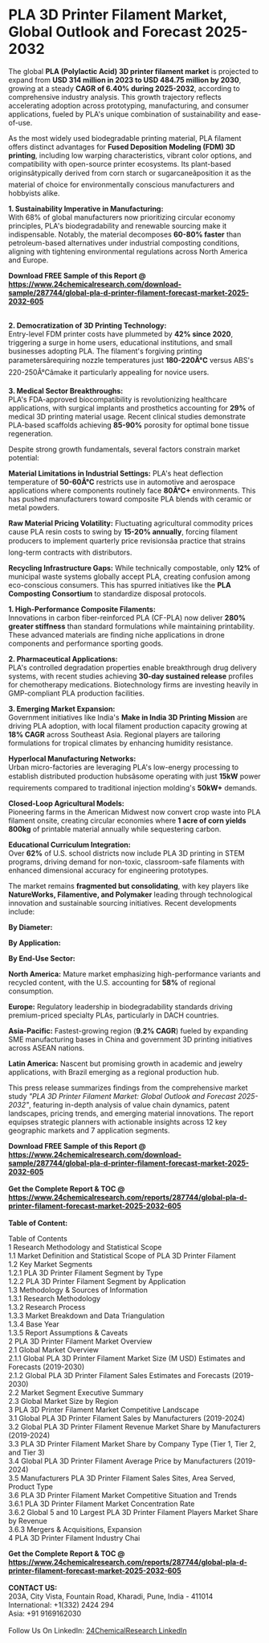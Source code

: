 <h1>PLA 3D Printer Filament Market, Global Outlook and Forecast 2025-2032</h1><p>The global <strong>PLA (Polylactic Acid) 3D printer filament market</strong> is projected to expand from <strong>USD 314 million in 2023 to USD 484.75 million by 2030</strong>, growing at a steady <strong>CAGR of 6.40% during 2025-2032</strong>, according to comprehensive industry analysis. This growth trajectory reflects accelerating adoption across prototyping, manufacturing, and consumer applications, fueled by PLA's unique combination of sustainability and ease-of-use.</p><p>As the most widely used biodegradable printing material, PLA filament offers distinct advantages for <strong>Fused Deposition Modeling (FDM) 3D printing</strong>, including low warping characteristics, vibrant color options, and compatibility with open-source printer ecosystems. Its plant-based originsâtypically derived from corn starch or sugarcaneâposition it as the material of choice for environmentally conscious manufacturers and hobbyists alike.</p><p><strong>1. Sustainability Imperative in Manufacturing:</strong><br>
With 68% of global manufacturers now prioritizing circular economy principles, PLA's biodegradability and renewable sourcing make it indispensable. Notably, the material decomposes <strong>60-80% faster</strong> than petroleum-based alternatives under industrial composting conditions, aligning with tightening environmental regulations across North America and Europe.</p><div><b>Download FREE Sample of this Report @ 
            <a href="https://www.24chemicalresearch.com/download-sample/287744/global-pla-d-printer-filament-forecast-market-2025-2032-605">
            https://www.24chemicalresearch.com/download-sample/287744/global-pla-d-printer-filament-forecast-market-2025-2032-605</a></b></div><br><p><strong>2. Democratization of 3D Printing Technology:</strong><br>
Entry-level FDM printer costs have plummeted by <strong>42% since 2020</strong>, triggering a surge in home users, educational institutions, and small businesses adopting PLA. The filament's forgiving printing parametersârequiring nozzle temperatures just <strong>180-220Â°C</strong> versus ABS's 220-250Â°Câmake it particularly appealing for novice users.</p><p><strong>3. Medical Sector Breakthroughs:</strong><br>
PLA's FDA-approved biocompatibility is revolutionizing healthcare applications, with surgical implants and prosthetics accounting for <strong>29%</strong> of medical 3D printing material usage. Recent clinical studies demonstrate PLA-based scaffolds achieving <strong>85-90%</strong> porosity for optimal bone tissue regeneration.</p><p>Despite strong growth fundamentals, several factors constrain market potential:</p><p><strong>Material Limitations in Industrial Settings:</strong> PLA's heat deflection temperature of <strong>50-60Â°C</strong> restricts use in automotive and aerospace applications where components routinely face <strong>80Â°C+</strong> environments. This has pushed manufacturers toward composite PLA blends with ceramic or metal powders.</p><p><strong>Raw Material Pricing Volatility:</strong> Fluctuating agricultural commodity prices cause PLA resin costs to swing by <strong>15-20% annually</strong>, forcing filament producers to implement quarterly price revisionsâa practice that strains long-term contracts with distributors.</p><p><strong>Recycling Infrastructure Gaps:</strong> While technically compostable, only <strong>12%</strong> of municipal waste systems globally accept PLA, creating confusion among eco-conscious consumers. This has spurred initiatives like the <strong>PLA Composting Consortium</strong> to standardize disposal protocols.</p><p><strong>1. High-Performance Composite Filaments:</strong><br>
Innovations in carbon fiber-reinforced PLA (CF-PLA) now deliver <strong>280% greater stiffness</strong> than standard formulations while maintaining printability. These advanced materials are finding niche applications in drone components and performance sporting goods.</p><p><strong>2. Pharmaceutical Applications:</strong><br>
PLA's controlled degradation properties enable breakthrough drug delivery systems, with recent studies achieving <strong>30-day sustained release</strong> profiles for chemotherapy medications. Biotechnology firms are investing heavily in GMP-compliant PLA production facilities.</p><p><strong>3. Emerging Market Expansion:</strong><br>
Government initiatives like India's <strong>Make in India 3D Printing Mission</strong> are driving PLA adoption, with local filament production capacity growing at <strong>18% CAGR</strong> across Southeast Asia. Regional players are tailoring formulations for tropical climates by enhancing humidity resistance.</p><p><strong>Hyperlocal Manufacturing Networks:</strong><br>
Urban micro-factories are leveraging PLA's low-energy processing to establish distributed production hubsâsome operating with just <strong>15kW</strong> power requirements compared to traditional injection molding's <strong>50kW+</strong> demands.</p><p><strong>Closed-Loop Agricultural Models:</strong><br>
Pioneering farms in the American Midwest now convert crop waste into PLA filament onsite, creating circular economies where <strong>1 acre of corn yields 800kg</strong> of printable material annually while sequestering carbon.</p><p><strong>Educational Curriculum Integration:</strong><br>
Over <strong>62%</strong> of U.S. school districts now include PLA 3D printing in STEM programs, driving demand for non-toxic, classroom-safe filaments with enhanced dimensional accuracy for engineering prototypes.</p><p>The market remains <strong>fragmented but consolidating</strong>, with key players like <strong>NatureWorks, Filamentive, and Polymaker</strong> leading through technological innovation and sustainable sourcing initiatives. Recent developments include:</p><p><strong>By Diameter:</strong></p><p><strong>By Application:</strong></p><p><strong>By End-Use Sector:</strong></p><p><strong>North America:</strong> Mature market emphasizing high-performance variants and recycled content, with the U.S. accounting for <strong>58%</strong> of regional consumption.</p><p><strong>Europe:</strong> Regulatory leadership in biodegradability standards driving premium-priced specialty PLAs, particularly in DACH countries.</p><p><strong>Asia-Pacific:</strong> Fastest-growing region (<strong>9.2% CAGR</strong>) fueled by expanding SME manufacturing bases in China and government 3D printing initiatives across ASEAN nations.</p><p><strong>Latin America:</strong> Nascent but promising growth in academic and jewelry applications, with Brazil emerging as a regional production hub.</p><p>This press release summarizes findings from the comprehensive market study <em>"PLA 3D Printer Filament Market: Global Outlook and Forecast 2025-2032"</em>, featuring in-depth analysis of value chain dynamics, patent landscapes, pricing trends, and emerging material innovations. The report equipses strategic planners with actionable insights across 12 key geographic markets and 7 application segments.</p><div><b>Download FREE Sample of this Report @ 
            <a href="https://www.24chemicalresearch.com/download-sample/287744/global-pla-d-printer-filament-forecast-market-2025-2032-605">
            https://www.24chemicalresearch.com/download-sample/287744/global-pla-d-printer-filament-forecast-market-2025-2032-605</a></b></div><br><div><b>Get the Complete Report & TOC @ 
            <a href="https://www.24chemicalresearch.com/reports/287744/global-pla-d-printer-filament-forecast-market-2025-2032-605">
            https://www.24chemicalresearch.com/reports/287744/global-pla-d-printer-filament-forecast-market-2025-2032-605</a></b></div><br>
            <b>Table of Content:</b><p>Table of Contents<br />
1 Research Methodology and Statistical Scope<br />
1.1 Market Definition and Statistical Scope of PLA 3D Printer Filament<br />
1.2 Key Market Segments<br />
1.2.1 PLA 3D Printer Filament Segment by Type<br />
1.2.2 PLA 3D Printer Filament Segment by Application<br />
1.3 Methodology & Sources of Information<br />
1.3.1 Research Methodology<br />
1.3.2 Research Process<br />
1.3.3 Market Breakdown and Data Triangulation<br />
1.3.4 Base Year<br />
1.3.5 Report Assumptions & Caveats<br />
2 PLA 3D Printer Filament Market Overview<br />
2.1 Global Market Overview<br />
2.1.1 Global PLA 3D Printer Filament Market Size (M USD) Estimates and Forecasts (2019-2030)<br />
2.1.2 Global PLA 3D Printer Filament Sales Estimates and Forecasts (2019-2030)<br />
2.2 Market Segment Executive Summary<br />
2.3 Global Market Size by Region<br />
3 PLA 3D Printer Filament Market Competitive Landscape<br />
3.1 Global PLA 3D Printer Filament Sales by Manufacturers (2019-2024)<br />
3.2 Global PLA 3D Printer Filament Revenue Market Share by Manufacturers (2019-2024)<br />
3.3 PLA 3D Printer Filament Market Share by Company Type (Tier 1, Tier 2, and Tier 3)<br />
3.4 Global PLA 3D Printer Filament Average Price by Manufacturers (2019-2024)<br />
3.5 Manufacturers PLA 3D Printer Filament Sales Sites, Area Served, Product Type<br />
3.6 PLA 3D Printer Filament Market Competitive Situation and Trends<br />
3.6.1 PLA 3D Printer Filament Market Concentration Rate<br />
3.6.2 Global 5 and 10 Largest PLA 3D Printer Filament Players Market Share by Revenue<br />
3.6.3 Mergers & Acquisitions, Expansion<br />
4 PLA 3D Printer Filament Industry Chai</p><div><b>Get the Complete Report & TOC @ 
            <a href="https://www.24chemicalresearch.com/reports/287744/global-pla-d-printer-filament-forecast-market-2025-2032-605">
            https://www.24chemicalresearch.com/reports/287744/global-pla-d-printer-filament-forecast-market-2025-2032-605</a></b></div><br><b>CONTACT US:</b><br>
            203A, City Vista, Fountain Road, Kharadi, Pune, India - 411014<br>
            International: +1(332) 2424 294<br>
            Asia: +91 9169162030 <br><br>
            Follow Us On LinkedIn: <a href="https://www.linkedin.com/company/24chemicalresearch/">24ChemicalResearch LinkedIn</a>